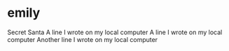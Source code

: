 # emily
Secret Santa
A line I wrote on my local computer
A line I wrote on my local computer
Another line I wrote on my local computer
